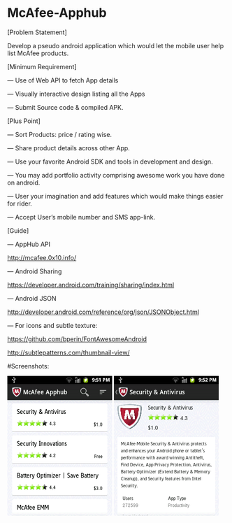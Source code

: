# McAfee-Apphub

[Problem Statement]

Develop a pseudo android application which would let the mobile user help list McAfee products.

[Minimum Requirement]

— Use of Web API to fetch App details

— Visually interactive design listing all the Apps

— Submit Source code & compiled APK.

[Plus Point]

— Sort Products: price / rating wise.

— Share product details across other App.

— Use your favorite Android SDK and tools in development and design.

— You may add portfolio activity comprising awesome work you have done on android.

— User your imagination and add features which would make things easier for rider.

— Accept User’s mobile number and SMS app-link.

[Guide]

— AppHub API

http://mcafee.0x10.info/

— Android Sharing

https://developer.android.com/training/sharing/index.html

— Android JSON

http://developer.android.com/reference/org/json/JSONObject.html

— For icons and subtle texture:

https://github.com/bperin/FontAwesomeAndroid

http://subtlepatterns.com/thumbnail-view/


#Screenshots:

![alt tag](https://raw.githubusercontent.com/vinothsridhar/McAfee-Apphub/master/Screenshots/device-2015-04-18-215151.png)
![alt tag](https://raw.githubusercontent.com/vinothsridhar/McAfee-Apphub/master/Screenshots/device-2015-04-18-215229.png)
